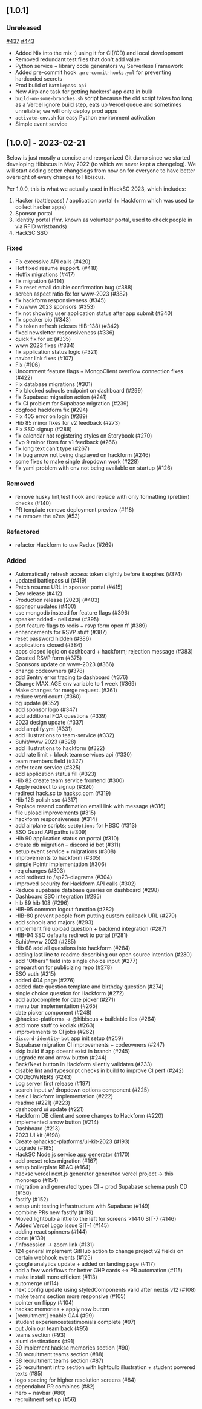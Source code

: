 ## [1.0.1]

### Unreleased

[#437](https://github.com/HackSC/hibiscus/pull/437)
[#443](https://github.com/HackSC/hibiscus/pull/443)

- Added Nix into the mix :) using it for CI(/CD) and local development
- Removed redundant test files that don't add value
- Python service + library code generators w/ Serverless Framework
- Added pre-commit hook `.pre-commit-hooks.yml` for preventing hardcoded secrets
- Prod build of `battlepass-api`
- New Airplane task for getting hackers' app data in bulk
- `build-on-some-branches.sh` script because the old script takes too long as a
  Vercel ignore build step, eats up Vercel queue and sometimes unreliable; we will only deploy prod
  apps
- `activate-env.sh` for easy Python environment activation
- Simple event service

## [1.0.0] - 2023-02-21

Below is just mostly a concise and reorganized Git dump since we started developing Hibiscus in May 2022 (to which we never kept a changelog). We will start adding better changelogs from now on for everyone to have better oversight of every changes to Hibiscus.

Per 1.0.0, this is what we actually used in HackSC 2023, which includes:

1. Hacker (battlepass) / application portal (+ Hackform which was used to collect hacker apps)
2. Sponsor portal
3. Identity portal (fmr. known as volunteer portal, used to check people in via RFID wristbands)
4. HackSC SSO

### Fixed

- Fix excessive API calls (#420)
- Hot fixed resume support. (#418)
- Hotfix migrations (#417)
- fix migration (#414)
- Fix reset email double confirmation bug (#388)
- screen aspect ratio fix for www-2023 (#382)
- fix hackform responsiveness (#345)
- Fix/www 2023 sponsors (#353)
- fix not showing user application status after app submit (#340)
- fix speaker bio (#343)
- Fix token refresh (closes HIB-138) (#342)
- fixed newsletter responsiveness (#336)
- quick fix for ux (#335)
- www 2023 fixes (#334)
- fix application status logic (#321)
- navbar link fixes (#107)
- Fix (#106)
- Uncomment feature flags + MongoClient overflow connection fixes (#422)
- Fix database migrations (#301)
- Fix blocked schools endpoint on dashboard (#299)
- fix Supabase migration action (#241)
- fix CI problem for Supabase migration (#239)
- dogfood hackform fix (#294)
- Fix 405 error on login (#289)
- Hib 85 minor fixes for v2 feedback (#273)
- Fix SSO signup (#288)
- fix calendar not registering styles on Storybook (#270)
- Evp 9 minor fixes for v1 feedback (#266)
- fix long text can't type (#267)
- fix bug arrow not being displayed on hackform (#246)
- some fixes to make single dropdown work (#228)
- fix yaml problem with env not being available on startup (#126)

### Removed

- remove husky lint,test hook and replace with only formatting (prettier) checks (#140)
- PR template remove deployment preview (#118)
- nx remove the e2es (#53)

### Refactored

- refactor Hackform to use Redux (#269)

### Added

- Automatically refresh access token slightly before it expires (#374)
- updated battlepass ui (#419)
- Patch resume URL in sponsor portal (#415)
- Dev release (#412)
- Production release [2023] (#403)
- sponsor updates (#400)
- use mongodb instead for feature flags (#396)
- speaker added - neil davé (#395)
- port feature flags to redis + rsvp form open ff (#389)
- enhancements for RSVP stuff (#387)
- reset password hidden (#386)
- applications closed (#384)
- apps closed logic on dashboard + hackform; rejection message (#383)
- Created RSVP form (#375)
- Sponsors update on www-2023 (#366)
- change codeowners (#378)
- add Sentry error tracing to dashboard (#376)
- Change MAX_AGE env variable to 1 week (#369)
- Make changes for merge request. (#361)
- reduce word count (#360)
- bg update (#352)
- add sponsor logo (#347)
- add additional FQA questions (#339)
- 2023 design update (#337)
- add amplify.yml (#331)
- add illustrations to team-service (#332)
- Suhit/www 2023 (#328)
- add illustrations to hackform (#322)
- add rate limit + block team services api (#330)
- team members field (#327)
- defer team service (#325)
- add application status fill (#323)
- Hib 82 create team service frontend (#300)
- Apply redirect to signup (#320)
- redirect hack.sc to hacksc.com (#319)
- Hib 126 polish sso (#317)
- Replace resend confirmation email link with message (#316)
- file upload improvements (#315)
- hackform responsiveness (#314)
- add airplane scripts; `setOptions` for HBSC (#313)
- SSO Guard API paths (#309)
- Hib 90 application status on portal (#310)
- create db migration – discord id bot (#311)
- setup event service + migrations (#308)
- improvements to hackform (#305)
- simple Pointr implementation (#306)
- req changes (#303)
- add redirect to /sp23-diagrams (#304)
- improved security for Hackform API calls (#302)
- Reduce supabase database queries on dashboard (#298)
- Dashboard SSO integration (#295)
- hib 89 hib 108 (#296)
- HIB-95 common logout function (#282)
- HIB-80 prevent people from putting custom callback URL (#279)
- add schools and majors (#293)
- implement file upload question + backend integration (#287)
- HIB-94 SSO defaults redirect to portal (#281)
- Suhit/www 2023 (#285)
- Hib 68 add all questions into hackform (#284)
- adding last line to readme describing our open source intention (#280)
- add "Others" field into single choice input (#277)
- preparation for publicizing repo (#278)
- SSO auth (#215)
- added 404 page (#276)
- added date question template and birthday question (#274)
- single choice question for Hackform (#272)
- add autocomplete for date picker (#271)
- menu bar implementation (#265)
- date picker component (#248)
- @hacksc-platforms -> @hibiscus + buildable libs (#264)
- add more stuff to kodiak (#263)
- improvements to CI jobs (#262)
- `discord-identity-bot` app init setup (#259)
- Supabase migration CI improvements + codeowners (#247)
- skip build if app doesnt exist in branch (#245)
- upgrade nx and arrow button (#244)
- Back/Next button in Hackform silently validates (#233)
- disable lint and typescript checks in build to improve CI perf (#242)
- CODEOWNERS (#243)
- Log server first release (#197)
- search input w/ dropdown options component (#225)
- basic Hackform implementation (#222)
- readme (#221) (#223)
- dashboard ui update (#221)
- Hackform DB client and some changes to Hackform (#220)
- implemented arrow button (#214)
- Dashboard (#213)
- 2023 UI kit (#198)
- Create @hacksc-platforms/ui-kit-2023 (#193)
- upgrade (#185)
- HackSC Node.js service app generator (#170)
- add preset roles migration (#167)
- setup boilerplate RBAC (#164)
- hacksc vercel next.js generator generated vercel project -> this monorepo (#154)
- migration and generated types CI + prod Supabase schema push CD (#150)
- fastify (#152)
- setup unit testing infrastructure with Supabase (#149)
- combine PRs new fastify (#119)
- Moved lightbulb a little to the left for screens >1440 SIT-7 (#146)
- Added Vercel Logo issue SIT-1 (#145)
- adding react spinners (#144)
- done (#139)
- /infosession -> zoom link (#131)
- 124 general implement GitHub action to change project v2 fields on certain webhook events (#125)
- google analytics update + added on landing page (#117)
- add a few workflows for better GHP cards <-> PR automation (#115)
- make install more efficient (#113)
- automerge (#114)
- next config update using styledComponents valid after nextjs v12 (#108)
- make teams section more responsive (#105)
- pointer on flippy (#104)
- hacksc memories + apply now button
- [recruitment] enable GA4 (#99)
- student experiencestestimonials complete (#97)
- put Join our team back (#95)
- teams section (#93)
- alumi destinations (#91)
- 39 implement hacksc memories section (#90)
- 38 recruitment teams section (#88)
- 38 recruitment teams section (#87)
- 35 recruitment intro section with lightbulb illustration + student powered texts (#85)
- logo spacing for higher resolution screens (#84)
- dependabot PR combines (#82)
- hero + navbar (#80)
- recruitment set up (#56)
